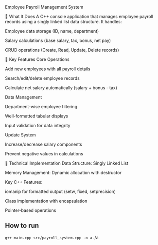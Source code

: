 Employee Payroll Management System

🔹 What It Does
A C++ console application that manages employee payroll records using a singly linked list data structure. It handles:

Employee data storage (ID, name, department)

Salary calculations (base salary, tax, bonus, net pay)

CRUD operations (Create, Read, Update, Delete records)

🔹 Key Features
Core Operations

Add new employees with all payroll details

Search/edit/delete employee records

Calculate net salary automatically (salary + bonus - tax)

Data Management

Department-wise employee filtering

Well-formatted tabular displays

Input validation for data integrity

Update System

Increase/decrease salary components

Prevent negative values in calculations

🔹 Technical Implementation
Data Structure: Singly Linked List

Memory Management: Dynamic allocation with destructor

Key C++ Features:

iomanip for formatted output (setw, fixed, setprecision)

Class implementation with encapsulation

Pointer-based operations

## How to run
```g++ main.cpp src/payroll_system.cpp -o a```
./a
